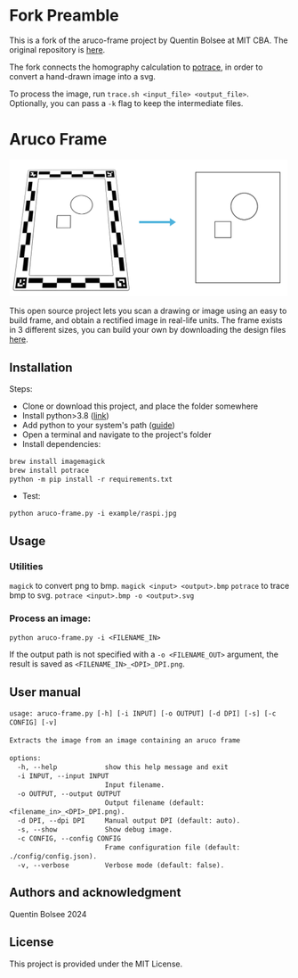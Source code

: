 
# Fork Preamble
This is a fork of the aruco-frame project by Quentin Bolsee at MIT CBA. The original repository is [here](https://gitlab.cba.mit.edu/quentinbolsee/aruco-frame).

The fork connects the homography calculation to [potrace](https://potrace.sourceforge.net/), in order to convert a hand-drawn image into a svg. 

To process the image, run `trace.sh <input_file> <output_file>`. Optionally, you can pass a `-k` flag to keep the intermediate files.

# Aruco Frame

 <img src="./docs/explainer.png" width="500"/>

This open source project lets you scan a drawing or image using an easy to build frame, and obtain a rectified image in real-life units. The frame exists in 3 different sizes, you can build your own by downloading the design files [here](./design).


## Installation

Steps:
- Clone or download this project, and place the folder somewhere
- Install python>3.8 ([link](https://www.python.org/downloads/))
- Add python to your system's path ([guide](https://realpython.com/add-python-to-path/))
- Open a terminal and navigate to the project's folder
- Install dependencies:

```
brew install imagemagick
brew install potrace
python -m pip install -r requirements.txt
```

- Test:

```
python aruco-frame.py -i example/raspi.jpg
```

## Usage

### Utilities
`magick` to convert png to bmp. `magick <input> <output>.bmp`
`potrace` to trace bmp to svg. `potrace <input>.bmp -o <output>.svg`

### Process an image:

```
python aruco-frame.py -i <FILENAME_IN>
```

If the output path is not specified with a `-o <FILENAME_OUT>` argument, the result is saved as `<FILENAME_IN>_<DPI>_DPI.png`.

## User manual

```
usage: aruco-frame.py [-h] [-i INPUT] [-o OUTPUT] [-d DPI] [-s] [-c CONFIG] [-v]

Extracts the image from an image containing an aruco frame

options:
  -h, --help            show this help message and exit
  -i INPUT, --input INPUT
                        Input filename.
  -o OUTPUT, --output OUTPUT
                        Output filename (default: <filename_in>_<DPI>_DPI.png).
  -d DPI, --dpi DPI     Manual output DPI (default: auto).
  -s, --show            Show debug image.
  -c CONFIG, --config CONFIG
                        Frame configuration file (default: ./config/config.json).
  -v, --verbose         Verbose mode (default: false).
```

## Authors and acknowledgment

Quentin Bolsee 2024

## License

This project is provided under the MIT License.
